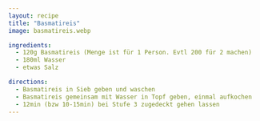 ```yaml
---
layout: recipe
title: "Basmatireis"
image: basmatireis.webp

ingredients:
  - 120g Basmatireis (Menge ist für 1 Person. Evtl 200 für 2 machen)
  - 180ml Wasser
  - etwas Salz

directions:
  - Basmatireis in Sieb geben und waschen
  - Basmatireis gemeinsam mit Wasser in Topf geben, einmal aufkochen
  - 12min (bzw 10-15min) bei Stufe 3 zugedeckt gehen lassen
---
```

